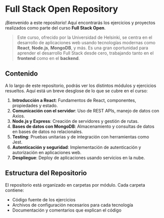 # Full Stack Open Repository

¡Bienvenido a este repositorio! Aquí encontrarás los ejercicios y proyectos realizados como parte del curso **Full Stack Open**.

> Este curso, ofrecido por la Universidad de Helsinki, se centra en el desarrollo de aplicaciones web usando tecnologías modernas como **React**, **Node.js**, **MongoDB**, y más. Es una gran oportunidad para aprender el desarrollo Full Stack desde cero, trabajando tanto en el **frontend** como en el **backend**.

## Contenido

A lo largo de este repositorio, podrás ver los distintos módulos y ejercicios resueltos. Aquí está un breve desglose de lo que se cubre en el curso:

1. **Introducción a React**: Fundamentos de React, componentes, propiedades y estado.
2. **Comunicación con el servidor**: Uso de REST APIs, manejo de datos con Axios.
3. **Node.js y Express**: Creación de servidores y gestión de rutas.
4. **Bases de datos con MongoDB**: Almacenamiento y consultas de datos en bases de datos no relacionales.
5. **Testing**: Pruebas unitarias y de integración con herramientas como Jest.
6. **Autenticación y seguridad**: Implementación de autenticación y autorización en aplicaciones web.
7. **Despliegue**: Deploy de aplicaciones usando servicios en la nube.

## Estructura del Repositorio

El repositorio está organizado en carpetas por módulo. Cada carpeta contiene:

- Código fuente de los ejercicios
- Archivos de configuración necesarios para cada tecnología
- Documentación y comentarios que explican el código